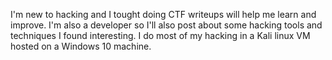I'm new to hacking and I tought doing CTF writeups will help me learn and improve. I'm also a developer so I'll also post about some hacking tools and techniques I found interesting. I do most of my hacking in a Kali linux VM hosted on a Windows 10 machine. 
